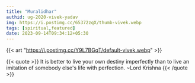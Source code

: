 ```yaml
---
title: "Muralidhar"
authid: ug-2020-vivek-yadav
img: https://i.postimg.cc/65372zqX/thumb-vivek.webp
tags: [spiritual,featured]
date: 2023-09-14T09:34:12+05:30
---
```


{{< art "https://i.postimg.cc/Y9L7BGqT/default-vivek.webp" >}}

{{< quote >}}
It is better to live your own destiny imperfectly than to live an imitation of somebody else's life with perfection.
~Lord Krishna
{{< /quote >}}